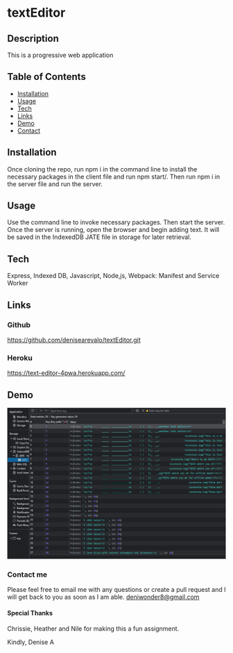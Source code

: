 # textEditor
## Description
This is a progressive web application 

## Table of Contents

* [Installation](#Installation)
* [Usage](#Usage)
* [Tech](#Tech)
* [Links](#Links)
* [Demo](#Demo)
* [Contact](#Contact-me)


## Installation
Once cloning the repo, run npm i in the command line to install the necessary packages in the client file and run npm start/.
Then run npm i in the server file and run the server.
## Usage
Use the command line to invoke necessary packages. Then start the server. Once the server is running, open the browser and begin adding text. It will be saved in the IndexedDB JATE file in storage for later retrieval.

## Tech 
Express, Indexed DB, Javascript, Node,js, Webpack: Manifest and Service Worker
## Links
### Github
https://github.com/denisearevalo/textEditor.git
### Heroku
https://text-editor-4pwa.herokuapp.com/
## Demo
![load page](./assets/database.JPG)
### Contact me
Please feel free to email me with any questions or create a pull request and I will get back to you as soon as I am able.
deniwonder8@gmail.com

#### Special Thanks
Chrissie, Heather and Nile for making this a fun assignment.

Kindly, Denise A